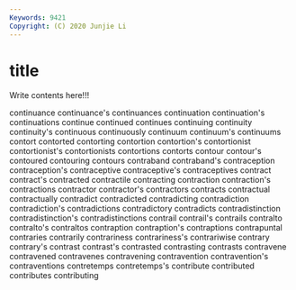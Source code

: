 ```yaml
---
Keywords: 9421
Copyright: (C) 2020 Junjie Li
---
```


# title

Write contents here!!!
 
continuance 
continuance's 
continuances
continuation 
continuation's 
continuations 
continue 
continued 
continues 
continuing 
continuity 
continuity's 
continuous
continuously 
continuum 
continuum's 
continuums 
contort 
contorted 
contorting 
contortion 
contortion's 
contortionist
contortionist's 
contortionists 
contortions 
contorts 
contour 
contour's 
contoured 
contouring 
contours 
contraband
contraband's 
contraception 
contraception's 
contraceptive 
contraceptive's 
contraceptives 
contract 
contract's 
contracted 
contractile
contracting 
contraction 
contraction's 
contractions 
contractor 
contractor's 
contractors 
contracts 
contractual 
contractually
contradict 
contradicted 
contradicting 
contradiction 
contradiction's 
contradictions 
contradictory 
contradicts 
contradistinction 
contradistinction's
contradistinctions 
contrail 
contrail's 
contrails 
contralto 
contralto's 
contraltos 
contraption 
contraption's 
contraptions
contrapuntal 
contraries 
contrarily 
contrariness 
contrariness's 
contrariwise 
contrary 
contrary's 
contrast 
contrast's
contrasted 
contrasting 
contrasts 
contravene 
contravened 
contravenes 
contravening 
contravention 
contravention's 
contraventions
contretemps 
contretemps's 
contribute 
contributed 
contributes 
contributing 
